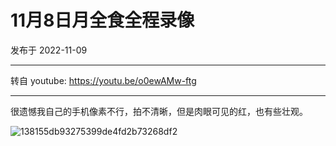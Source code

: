 #  11月8日月全食全程录像

发布于 2022-11-09 
  
---

转自 youtube: https://youtu.be/o0ewAMw-ftg

---

很遗憾我自己的手机像素不行，拍不清晰，但是肉眼可见的红，也有些壮观。

![138155db93275399de4fd2b73268df2](https://imgurl.zishu.me/images/20221109/138155db93275399de4fd2b73268df2.3r5bigjdgti0.jpg)

